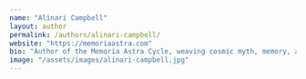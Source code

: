 ```yaml
---
name: "Alinari Campbell"
layout: author
permalink: /authors/alinari-campbell/
website: "https://memoriaastra.com"
bio: "Author of the Memoria Astra Cycle, weaving cosmic myth, memory, and destiny."
image: "/assets/images/alinari-campbell.jpg"
---
```

